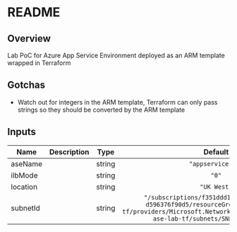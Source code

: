 # README

## Overview

Lab PoC for Azure App Service Environment deployed as an ARM template wrapped in Terraform

## Gotchas

- Watch out for integers in the ARM template, Terraform can only pass strings so they should be converted by the ARM template

<!-- BEGINNING OF PRE-COMMIT-TERRAFORM DOCS HOOK -->

## Inputs

| Name     | Description |  Type  |                                                                                 Default                                                                                  | Required |
| -------- | ----------- | :----: | :----------------------------------------------------------------------------------------------------------------------------------------------------------------------: | :------: |
| aseName  |             | string |                                                                            `"appservice-tf"`                                                                             |    no    |
| ilbMode  |             | string |                                                                                  `"0"`                                                                                   |    no    |
| location |             | string |                                                                               `"UK West"`                                                                                |    no    |
| subnetId |             | string | `"/subscriptions/f351ddd1-6c1d-4cd4-8b0f-d596376f90d5/resourceGroups/RG-ase-lab-tf/providers/Microsoft.Network/virtualNetworks/VNET-ase-lab-tf/subnets/SNET-ase-lab-tf"` |    no    |

<!-- END OF PRE-COMMIT-TERRAFORM DOCS HOOK -->
